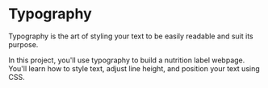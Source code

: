# Typography

Typography is the art of styling your text to be easily readable and suit its purpose.

In this project, you'll use typography to build a nutrition label webpage. You'll learn how to style text, adjust line height, and position your text using CSS.
